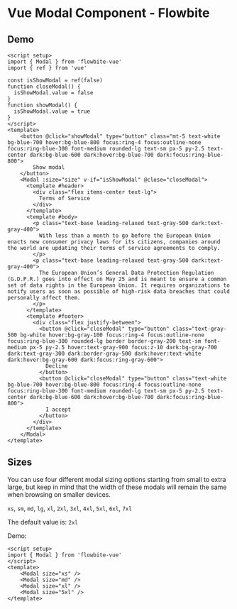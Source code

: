 <script setup>
import ModalExample from './modal/examples/ModalExample.vue';
import ModalSizeExample from './modal/examples/ModalSizeExample.vue';
</script>
# Vue Modal Component - Flowbite

## Demo

<ModalExample />

```vue
<script setup>
import { Modal } from 'flowbite-vue'
import { ref } from 'vue'

const isShowModal = ref(false)
function closeModal() {
  isShowModal.value = false
}
function showModal() {
  isShowModal.value = true
}
</script>
<template>
    <button @click="showModal" type="button" class="mt-5 text-white bg-blue-700 hover:bg-blue-800 focus:ring-4 focus:outline-none focus:ring-blue-300 font-medium rounded-lg text-sm px-5 py-2.5 text-center dark:bg-blue-600 dark:hover:bg-blue-700 dark:focus:ring-blue-800">
        Show modal
    </button>
    <Modal :size="size" v-if="isShowModal" @close="closeModal">
      <template #header>
        <div class="flex items-center text-lg">
          Terms of Service
        </div>
      </template>
      <template #body>
        <p class="text-base leading-relaxed text-gray-500 dark:text-gray-400">
          With less than a month to go before the European Union enacts new consumer privacy laws for its citizens, companies around the world are updating their terms of service agreements to comply.
        </p>
        <p class="text-base leading-relaxed text-gray-500 dark:text-gray-400">
          The European Union’s General Data Protection Regulation (G.D.P.R.) goes into effect on May 25 and is meant to ensure a common set of data rights in the European Union. It requires organizations to notify users as soon as possible of high-risk data breaches that could personally affect them.
        </p>
      </template>
      <template #footer>
        <div class="flex justify-between">
          <button @click="closeModal" type="button" class="text-gray-500 bg-white hover:bg-gray-100 focus:ring-4 focus:outline-none focus:ring-blue-300 rounded-lg border border-gray-200 text-sm font-medium px-5 py-2.5 hover:text-gray-900 focus:z-10 dark:bg-gray-700 dark:text-gray-300 dark:border-gray-500 dark:hover:text-white dark:hover:bg-gray-600 dark:focus:ring-gray-600">
            Decline
          </button>
          <button @click="closeModal" type="button" class="text-white bg-blue-700 hover:bg-blue-800 focus:ring-4 focus:outline-none focus:ring-blue-300 font-medium rounded-lg text-sm px-5 py-2.5 text-center dark:bg-blue-600 dark:hover:bg-blue-700 dark:focus:ring-blue-800">
            I accept
          </button>
        </div>
      </template>
    </Modal>
</template>
```

## Sizes

You can use four different modal sizing options starting from small to extra large, but keep in mind that the width of these modals will remain the same when browsing on smaller devices.

`xs`, `sm`, `md`, `lg`, `xl`, `2xl`, `3xl`, `4xl`, `5xl`, `6xl`, `7xl`

The default value is: `2xl`

Demo:
<ModalSizeExample/>

```vue
<script setup>
import { Modal } from 'flowbite-vue'
</script>
<template>
    <Modal size="xs" />
    <Modal size="md" />
    <Modal size="xl" />
    <Modal size="5xl" />
</template>
```
